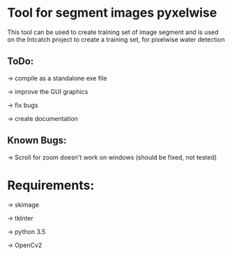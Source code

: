 # Tool for segment images pyxelwise

This tool can be used to create training set of image segment and is used on the Intcatch project to create a training set, 
for pixelwise water detection

## ToDo:
-> compile as a standalone exe file

-> improve the GUI graphics

-> fix bugs

-> create documentation

## Known Bugs:

-> Scroll for zoom doesn't work on windows (should be fixed, not tested)


# Requirements:

-> skimage

-> tkInter

-> python 3.5

-> OpenCv2
